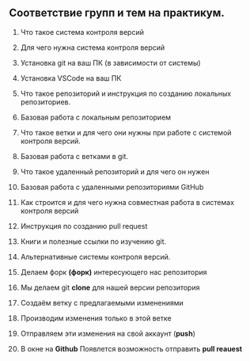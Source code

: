 ## Соответствие групп и тем на практикум.

1. Что такое система контроля версий
2. Для чего нужна система контроля версий
3. Установка git на ваш ПК (в зависимости от системы)
4. Установка VSCode на ваш ПК
5. Что такое репозиторий и инструкция по созданию локальных репозиториев.
6. Базовая работа с локальным репозиторием
7. Что такое ветки и для чего они нужны при работе с системой контроля версий.
8. Базовая работа с ветками в git.
9. Что такое удаленный репозиторий и для чего он нужен
10. Базовая работа с удаленными репозиториями GitHub
11. Как строится и для чего нужна совместная работа в системах контроля версий
12. Инструкция по созданию pull request
13. Книги и полезные ссылки по изучению git.
14. Альтернативные системы контроля версий.

1. Делаем форк **(форк)** интересующего нас репозитория

2. Мы делаем git **clone** для нашей версии репозитория

3. Создаём ветку с предлагаемыми изменениями 

4. Производим изменения только в этой ветке

5. Отправляем эти изменения на свой аккаунт (**push**)

6. В окне на **Github** Появлется возможность отправить **pull reauest**